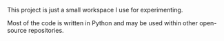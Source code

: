 This project is just a small workspace I use for experimenting.

Most of the code is written in Python and may be used within other open-source repositories.